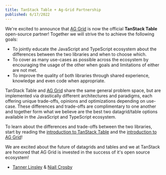 ```yaml
---
title: TanStack Table + Ag-Grid Partnership
published: 6/17/2022
---
```


We're excited to announce that [AG Grid](https://ag-grid.com/react-data-grid/?utm_source=reacttable&utm_campaign=githubreacttable) is now the official **TanStack Table** open-source partner! Together we will strive the to achieve the following goals:

- To jointly educate the JavaScript and TypeScript ecosystem about the differences between the two libraries and when to choose which.
- To cover as many use-cases as possible across the ecosystem by encouraging the usage of the other when goals and limitations of either are not met.
- To improve the quality of both libraries through shared experience, knowledge and even code when appropriate.

TanStack Table and [AG Grid](https://ag-grid.com/react-data-grid/?utm_source=reacttable&utm_campaign=githubreacttable) share the same general problem space, but are implemented via drastically different architectures and paradigms, each offering unique trade-offs, opinions and optimizations depending on use-case. These differences and trade-offs are complimentary to one another and together form what we believe are the best two datagrid/table options available in the JavaScript and TypeScript ecosystem.

To learn about the differences and trade-offs between the two libraries, start by reading the [introduction to TanStack Table](/table/v8/docs/guide/introduction) and the [introduction to AG Grid](https://ag-grid.com/react-data-grid/?utm_source=reacttable&utm_campaign=githubreacttable)!

We are excited about the future of datagrids and tables and we at TanStack are honored that AG Grid is invested in the success of it's open source ecosystem!

- [Tanner Linsley](https://twitter.com/tannerlinsley) & [Niall Crosby](https://twitter.com/niallcrosby)
